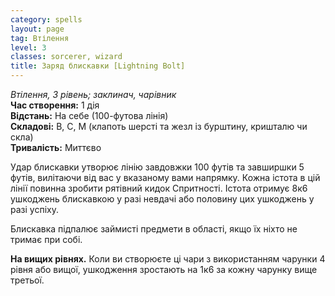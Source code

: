 ```yaml
---
category: spells
layout: page
tag: Втілення
level: 3
classes: sorcerer, wizard
title: Заряд блискавки [Lightning Bolt]
---
```


_Втілення, 3 рівень; заклинач, чарівник_    
**Час створення:** 1 дія    
**Відстань:** На себе (100-футова лінія)    
**Складові:** В, С, М (клапоть шерсті та жезл із бурштину, кришталю чи скла)    
**Тривалість:** Миттєво    

Удар блискавки утворює лінію завдовжки 100 футів та завширшки 5 футів, вилітаючи від вас у вказаному вами напрямку. Кожна істота в цій лінії повинна зробити рятівний кидок Спритності. Істота отримує 8к6 ушкоджень блискавкою у разі невдачі або половину цих ушкоджень у разі успіху.    

Блискавка підпалює займисті предмети в області, якщо їх ніхто не тримає при собі.   

**На вищих рівнях.** Коли ви створюєте ці чари з використанням чарунки 4 рівня або вищої, ушкодження зростають на 1к6 за кожну чарунку вище третьої. 
